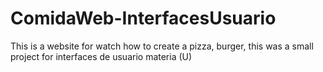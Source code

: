 # ComidaWeb-InterfacesUsuario

This is a website for watch how to create a pizza, burger, this was a small project for interfaces de usuario materia (U)
